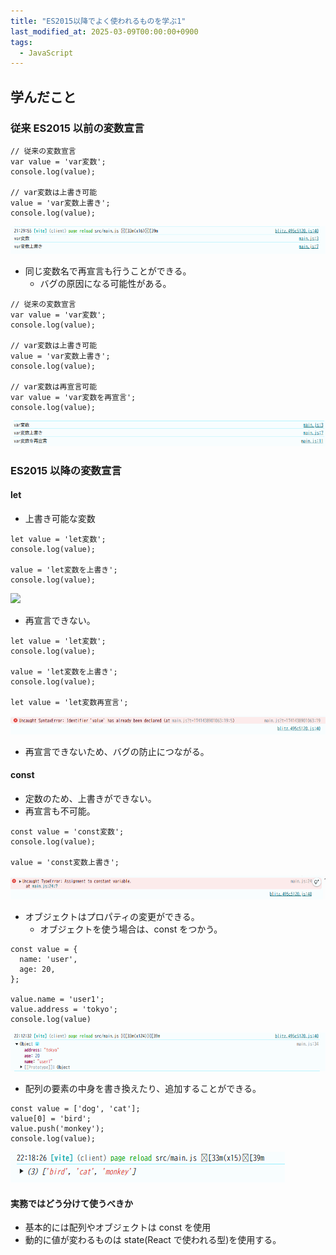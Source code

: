 ```yaml
---
title: "ES2015以降でよく使われるものを学ぶ1"
last_modified_at: 2025-03-09T00:00:00+0900
tags:
  - JavaScript
---
```


## 学んだこと

### 従来 ES2015 以前の変数宣言

```
// 従来の変数宣言
var value = 'var変数';
console.log(value);

// var変数は上書き可能
value = 'var変数上書き';
console.log(value);
```

![alt text](/assets/images/20250309/image.png)

- 同じ変数名で再宣言も行うことができる。
  - バグの原因になる可能性がある。

```
// 従来の変数宣言
var value = 'var変数';
console.log(value);

// var変数は上書き可能
value = 'var変数上書き';
console.log(value);

// var変数は再宣言可能
var value = 'var変数を再宣言';
console.log(value);

```

![alt text](/assets/images/20250309/image-1.png)

### ES2015 以降の変数宣言

#### let

- 上書き可能な変数

```
let value = 'let変数';
console.log(value);

value = 'let変数を上書き';
console.log(value);
```

![](image-2.png)

- 再宣言できない。

```
let value = 'let変数';
console.log(value);

value = 'let変数を上書き';
console.log(value);

let value = 'let変数再宣言';
```

![alt text](/assets/images/20250309/image-3.png)

- 再宣言できないため、バグの防止につながる。

#### const

- 定数のため、上書きができない。
- 再宣言も不可能。

```
const value = 'const変数';
console.log(value);

value = 'const変数上書き';
```

![alt text](/assets/images/20250309/image-4.png)

- オブジェクトはプロパティの変更ができる。
  - オブジェクトを使う場合は、const をつかう。

```
const value = {
  name: 'user',
  age: 20,
};

value.name = 'user1';
value.address = 'tokyo';
console.log(value)
```

![alt text](/assets/images/20250309/image-5.png)

- 配列の要素の中身を書き換えたり、追加することができる。

```
const value = ['dog', 'cat'];
value[0] = 'bird';
value.push('monkey');
console.log(value);
```

![alt text](/assets/images/20250309/image-7.png)

#### 実務ではどう分けて使うべきか

- 基本的には配列やオブジェクトは const を使用
- 動的に値が変わるものは state(React で使われる型)を使用する。
